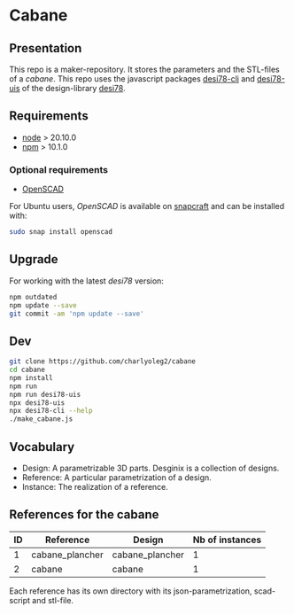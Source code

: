 Cabane
======


Presentation
------------

This repo is a maker-repository. It stores the parameters and the STL-files of a *cabane*.
This repo uses the javascript packages [desi78-cli](https://www.npmjs.com/package/desi78-cli) and [desi78-uis](https://www.npmjs.com/package/desi78-uis) of the design-library [desi78](https://charlyoleg2.github.io/parame78/).


Requirements
------------

- [node](https://nodejs.org) > 20.10.0
- [npm](https://docs.npmjs.com/cli) > 10.1.0


### Optional requirements

- [OpenSCAD](https://openscad.org/)

For Ubuntu users, *OpenSCAD* is available on [snapcraft](https://snapcraft.io/openscad) and can be installed with:

```bash
sudo snap install openscad
```

Upgrade
-------

For working with the latest *desi78* version:

```bash
npm outdated
npm update --save
git commit -am 'npm update --save'
```


Dev
---

```bash
git clone https://github.com/charlyoleg2/cabane
cd cabane
npm install
npm run
npm run desi78-uis
npx desi78-uis
npx desi78-cli --help
./make_cabane.js
```

Vocabulary
----------

- Design: A parametrizable 3D parts. Desginix is a collection of designs.
- Reference: A particular parametrization of a design.
- Instance: The realization of a reference.


References for the cabane
-------------------------

ID | Reference           | Design             | Nb of instances
---|---------------------|--------------------|----------------
1  | cabane\_plancher    | cabane\_plancher   | 1
2  | cabane              | cabane             | 1

Each reference has its own directory with its json-parametrization, scad-script and stl-file.


